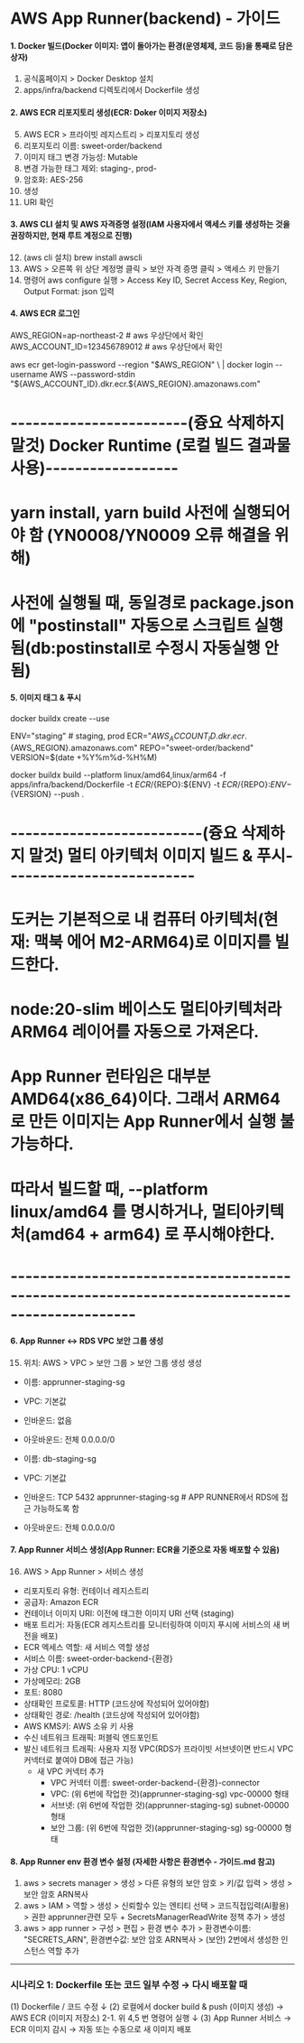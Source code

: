 # AWS App Runner(backend) - 가이드

#### 1. Docker 빌드(Docker 이미지: 앱이 돌아가는 환경(운영체제, 코드 등)을 통째로 담은 상자)

1. 공식홈페이지 > Docker Desktop 설치
2. apps/infra/backend 디렉토리에서 Dockerfile 생성

#### 2. AWS ECR 리포지토리 생성(ECR: Doker 이미지 저장소)

5. AWS ECR > 프라이빗 레지스트리 > 리포지토리 생성
6. 리포지토리 이름: sweet-order/backend
7. 이미지 태그 변경 가능성: Mutable
8. 변경 가능한 태그 제외: staging-, prod-
9. 암호화: AES-256
10. 생성
11. URI 확인

#### 3. AWS CLI 설치 및 AWS 자격증명 설정(IAM 사용자에서 액세스 키를 생성하는 것을 권장하지만, 현재 루트 계정으로 진행)

12. (aws cli 설치) brew install awscli
13. AWS > 오른쪽 위 상단 계정명 클릭 > 보안 자격 증명 클릭 > 액세스 키 만들기
14. 명령어 aws configure 실행 > Access Key ID, Secret Access Key, Region, Output Format: json 입력

#### 4. AWS ECR 로그인

AWS_REGION=ap-northeast-2 # aws 우상단에서 확인
AWS_ACCOUNT_ID=123456789012 # aws 우상단에서 확인

aws ecr get-login-password --region "$AWS_REGION" \
| docker login --username AWS --password-stdin "${AWS_ACCOUNT_ID}.dkr.ecr.${AWS_REGION}.amazonaws.com"

# ------------------------(즁요 삭제하지 말것) Docker Runtime (로컬 빌드 결과물 사용)------------------

# yarn install, yarn build 사전에 실행되어야 함 (YN0008/YN0009 오류 해결을 위해)

# 사전에 실행될 때, 동일경로 package.json에 "postinstall" 자동으로 스크립트 실행됨(db:postinstall로 수정시 자동실행 안됨)

#### 5. 이미지 태그 & 푸시

docker buildx create --use

ENV="staging" # staging, prod
ECR="${AWS_ACCOUNT_ID}.dkr.ecr.${AWS_REGION}.amazonaws.com"
REPO="sweet-order/backend"
VERSION=$(date +%Y%m%d-%H%M)

docker buildx build --platform linux/amd64,linux/arm64 -f apps/infra/backend/Dockerfile -t ${ECR}/${REPO}:${ENV} -t ${ECR}/${REPO}:${ENV}-${VERSION} --push .

# --------------------------(즁요 삭제하지 말것) 멀티 아키텍처 이미지 빌드 & 푸시--------------------------

# 도커는 기본적으로 내 컴퓨터 아키텍처(현재: 맥북 에어 M2-ARM64)로 이미지를 빌드한다.

# node:20-slim 베이스도 멀티아키텍처라 ARM64 레이어를 자동으로 가져온다.

# App Runner 런타임은 대부분 AMD64(x86_64)이다. 그래서 ARM64로 만든 이미지는 App Runner에서 실행 불가능하다.

# 따라서 빌드할 때, --platform linux/amd64 를 명시하거나, 멀티아키텍처(amd64 + arm64) 로 푸시해야한다.

# ---------------------------------------------------------------------------------------------

#### 6. App Runner <-> RDS VPC 보안 그룹 생성

15. 위치: AWS > VPC > 보안 그룹 > 보안 그룹 생성 생성

- 이름: apprunner-staging-sg
- VPC: 기본값
- 인바운드: 없음
- 아웃바운드: 전체 0.0.0.0/0

- 이름: db-staging-sg
- VPC: 기본값
- 인바운드: TCP 5432 apprunner-staging-sg # APP RUNNER에서 RDS에 접근 가능하도록 함
- 아웃바운드: 전체 0.0.0.0/0

#### 7. App Runner 서비스 생성(App Runner: ECR을 기준으로 자동 배포할 수 있음)

16. AWS > App Runner > 서비스 생성

- 리포지토리 유형: 컨테이너 레지스트리
- 공급자: Amazon ECR
- 컨테이너 이미지 URI: 이전에 태그한 이미지 URI 선택 (staging)
- 배포 트리거: 자동(ECR 레지스트리를 모니터링하여 이미지 푸시에 서비스의 새 버전을 배포)
- ECR 엑세스 역할: 새 서비스 역할 생성
- 서비스 이름: sweet-order-backend-{환경}
- 가상 CPU: 1 vCPU
- 가상메모리: 2GB
- 포트: 8080
- 상태확인 프로토콜: HTTP (코드상에 작성되어 있어야함)
- 상태확인 경로: /health (코드상에 작성되어 있어야함)
- AWS KMS키: AWS 소유 키 사용
- 수신 네트워크 트래픽: 퍼블릭 엔드포인트
- 발신 네트워크 트래픽: 사용자 지정 VPC(RDS가 프라이빗 서브넷이면 반드시 VPC 커넥터로 붙여야 DB에 접근 가능)
  - 새 VPC 커넥터 추가
    - VPC 커넥터 이름: sweet-order-backend-{환경}-connector
    - VPC: (위 6번에 작업한 것)(apprunner-staging-sg) vpc-00000 형태
    - 서브넷: (위 6번에 작업한 것)(apprunner-staging-sg) subnet-00000 형태
    - 보안 그룹: (위 6번에 작업한 것)(apprunner-staging-sg) sg-00000 형태

#### 8. App Runner env 환경 변수 설정 (자세한 사항은 환경변수 - 가이드.md 참고)

1. aws > secrets manager > 생성 > 다른 유형의 보안 암호 > 키/값 입력 > 생성 > 보안 암호 ARN복사
2. aws > IAM > 역할 > 생성 > 신뢰할수 있는 엔티티 선택 > 코드직접입력(AI활용) > 권한 apprunner관련 모두 + SecretsManagerReadWrite 정책 추가 > 생성
3. aws > app runner > 구성 > 편집 > 환경 변수 추가 > 환경변수이름: "SECRETS_ARN", 환경변수값: 보안 암호 ARN복사 > (보안) 2번에서 생성한 인스턴스 역할 추가

---

### 시나리오 1: Dockerfile 또는 코드 일부 수정 → 다시 배포할 때

(1) Dockerfile / 코드 수정
↓
(2) 로컬에서 docker build & push (이미지 생성) → AWS ECR (이미지 저장소)
2-1. 위 4,5 번 명령어 실행
↓
(3) App Runner 서비스 → ECR 이미지 감시 → 자동 또는 수동으로 새 이미지 배포
